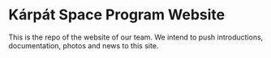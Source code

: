 # Kárpát Space Program Website

This is the repo of the website of our team. We intend to push introductions, documentation, photos and news to this site.
